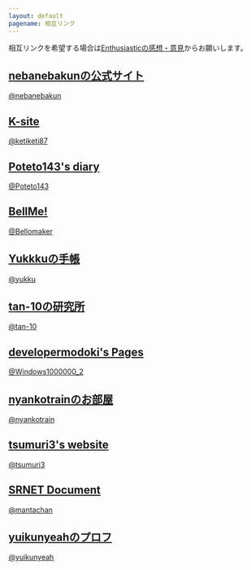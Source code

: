 ```yaml
---
layout: default
pagename: 相互リンク
---
```

相互リンクを希望する場合は<a href="https://scratch.mit.edu/studios/27464523/">Enthusiasticの感想・意見</a>からお願いします。

<h2><a href="https://kuwagatasan.github.io/nebanebakun-mainpage/">nebanebakunの公式サイト</a></h2>

<a href="https://scratch.mit.edu/users/nebanebakun/">@nebanebakun</a>

<h2><a href="https://keichi1087t.wixsite.com/ketiweb">K-site</a></h2>

<a href="https://scratch.mit.edu/users/ketiketi87/">@ketiketi87</a>

<h2><a href="https://poteto143.github.io/Poteto143s_diary/">Poteto143's diary</a></h2>

<a href="https://scratch.mit.edu/users/Poteto143/">@Poteto143</a>

<h2><a href="https://bellomaker.glitch.me/">BellMe!</a></h2>

<a href="https://scratch.mit.edu/users/Bellomaker/">@Bellomaker</a>

<h2><a href="https://yukkku.github.io/">Yukkkuの手帳</a></h2>

<a href="https://scratch.mit.edu/users/yukku/">@yukku</a>

<h2><a href="https://tan-10.github.io/">tan-10の研究所</a></h2>

<a href="https://scratch.mit.edu/users/tan-10/">@tan-10</a>

<h2><a href="https://developermodoki.github.io/pages/">developermodoki's Pages</a></h2>

<a href="https://scratch.mit.edu/users/Windows1000000_2">@Windows1000000_2</a>

<h2><a href="https://neko001robov.github.io/">nyankotrainのお部屋</a></h2>

<a href="https://scratch.mit.edu/users/nyankotrain/">@nyankotrain</a>

<h2><a href="https://tsumuri3.glitch.me/">tsumuri3's website</a></h2>

<a href="https://scratch.mit.edu/users/tsumuri3/">@tsumuri3</a>

<h2><a href="https://srnet.cf/">SRNET Document</a></h2>

<a href="https://scratch.mit.edu/users/mantachan/">@mantachan</a>

<h2><a href="https://yuikunyeah.github.io/homepage/profile.html">yuikunyeahのプロフ</a></h2>

<a href="https://scratch.mit.edu/users/yuikunyeah/">@yuikunyeah</a>
